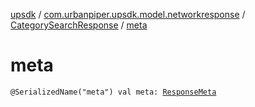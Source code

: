 [upsdk](../../index.md) / [com.urbanpiper.upsdk.model.networkresponse](../index.md) / [CategorySearchResponse](index.md) / [meta](./meta.md)

# meta

`@SerializedName("meta") val meta: `[`ResponseMeta`](../-response-meta/index.md)